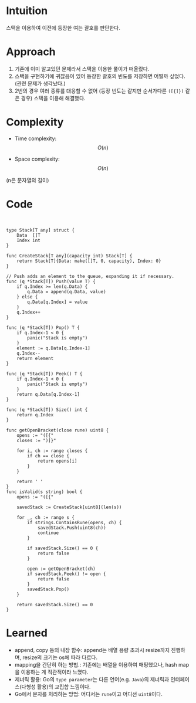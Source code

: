 # Intuition
스택을 이용하여 이전에 등장한 여는 괄호를 판단한다.

# Approach
<!-- Describe your approach to solving the problem. -->
1. 기존에 이미 알고있던 문제라서 스택을 이용한 풀이가 떠올랐다.
2. 스택을 구현하기에 귀찮음이 있어 등장한 괄호의 빈도를 저장하면 어떨까 싶었다. (관련 문제가 생각났다.)
3. 2번의 경우 여러 종류를 대응할 수 없어 (등장 빈도는 같지만 순서가다른 `([{]})` 같은 경우) 스택을 이용해 해결했다.
# Complexity
- Time complexity: $$O(n)$$
<!-- Add your time complexity here, e.g. $$O(n)$$ -->

- Space complexity: $$O(n)$$
<!-- Add your space complexity here, e.g. $$O(n)$$ -->
(n은 문자열의 길이)
# Code
```


type Stack[T any] struct {
	Data  []T
	Index int
}

func CreateStack[T any](capacity int) Stack[T] {
	return Stack[T]{Data: make([]T, 0, capacity), Index: 0}
}

// Push adds an element to the queue, expanding it if necessary.
func (q *Stack[T]) Push(value T) {
	if q.Index >= len(q.Data) {
		q.Data = append(q.Data, value)
	} else {
		q.Data[q.Index] = value
	}
	q.Index++
}

func (q *Stack[T]) Pop() T {
	if q.Index-1 < 0 {
		panic("Stack is empty")
	}
	element := q.Data[q.Index-1]
	q.Index--
	return element
}

func (q *Stack[T]) Peek() T {
	if q.Index-1 < 0 {
		panic("Stack is empty")
	}
	return q.Data[q.Index-1]
}

func (q *Stack[T]) Size() int {
	return q.Index
}

func getOpenBracket(close rune) uint8 {
	opens := "([{"
	closes := ")]}"

	for i, ch := range closes {
		if ch == close {
			return opens[i]
		}
	}

	return ' '
}
func isValid(s string) bool {
	opens := "([{"

	savedStack := CreateStack[uint8](len(s))

	for _, ch := range s {
		if strings.ContainsRune(opens, ch) {
			savedStack.Push(uint8(ch))
			continue
		}

		if savedStack.Size() == 0 {
			return false
		}

		open := getOpenBracket(ch)
		if savedStack.Peek() != open {
			return false
		}
		savedStack.Pop()
	}

	return savedStack.Size() == 0
}

```

# Learned
- append, copy 등의 내장 함수: append는 배열 용량 초과시 resize까지 진행하며, resize의 크기는 os에 따라 다르다.
- mapping을 간단히 하는 방법.: 기존에는 배열을 이용하여 매핑했으나, hash map을 이용하는 게 직관적이라 느꼈다.
- 제너릭 활용: Go의 `type parameter`는 다른 언어(e.g. `Java`)의 제너릭과 인터페이스(다형성 활용)의 교집합 느낌이다.
- Go에서 문자를 처리하는 방법: 어디서는 `rune`이고 어디선 `uint8`이다.